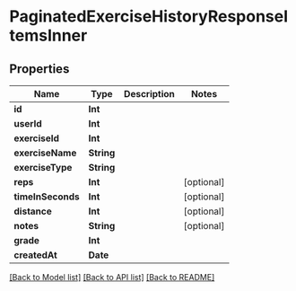 # PaginatedExerciseHistoryResponseItemsInner

## Properties
Name | Type | Description | Notes
------------ | ------------- | ------------- | -------------
**id** | **Int** |  | 
**userId** | **Int** |  | 
**exerciseId** | **Int** |  | 
**exerciseName** | **String** |  | 
**exerciseType** | **String** |  | 
**reps** | **Int** |  | [optional] 
**timeInSeconds** | **Int** |  | [optional] 
**distance** | **Int** |  | [optional] 
**notes** | **String** |  | [optional] 
**grade** | **Int** |  | 
**createdAt** | **Date** |  | 

[[Back to Model list]](../README.md#documentation-for-models) [[Back to API list]](../README.md#documentation-for-api-endpoints) [[Back to README]](../README.md)


